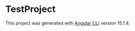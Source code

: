 # TestProject

This project was generated with [Angular CLI](https://github.com/angular/angular-cli) version 15.1.4.
